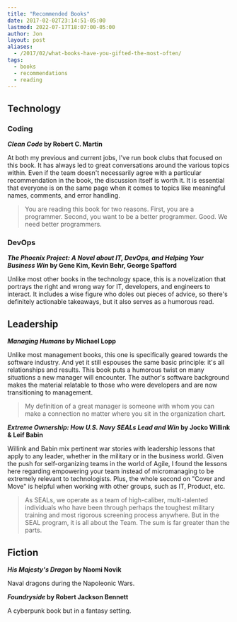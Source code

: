 ```yaml
---
title: "Recommended Books"
date: 2017-02-02T23:14:51-05:00
lastmod: 2022-07-17T18:07:00-05:00
author: Jon
layout: post
aliases:
  - /2017/02/what-books-have-you-gifted-the-most-often/
tags:
  - books
  - recommendations
  - reading
---
```


## Technology

### Coding

**_Clean Code_ by Robert C. Martin**

At both my previous and current jobs, I've run book clubs that focused on this book. It has always led to great conversations around the various topics within. Even if the team doesn't necessarily agree with a particular recommendation in the book, the discussion itself is worth it. It is essential that everyone is on the same page when it comes to topics like meaningful names, comments, and error handling.

> You are reading this book for two reasons. First, you are a programmer. Second, you want to be a better programmer. Good. We need better programmers.

### DevOps

**_The Phoenix Project: A Novel about IT, DevOps, and Helping Your Business Win_ by Gene Kim, Kevin Behr, George Spafford**

Unlike most other books in the technology space, this is a novelization that portrays the right and wrong way for IT, developers, and engineers to interact.
It includes a wise figure who doles out pieces of advice, so there's definitely actionable takeaways, but it also serves as a humorous read.



## Leadership

**_Managing Humans_ by Michael Lopp**

Unlike most management books, this one is specifically geared towards the software industry. And yet it still espouses the same basic principle: it's all relationships and results. This book puts a humorous twist on many situations a new manager will encounter. The author's software background makes the material relatable to those who were developers and are now transitioning to management.

> My definition of a great manager is someone with whom you can make a connection no matter where you sit in the organization chart.

**_Extreme Ownership: How U.S. Navy SEALs Lead and Win_ by Jocko Willink & Leif Babin**

Willink and Babin mix pertinent war stories with leadership lessons that apply to any leader, whether in the military or in the business world.
Given the push for self-organizing teams in the world of Agile, I found the lessons here regarding empowering your team instead of micromanaging to be extremely relevant to technologists. Plus, the whole second on "Cover and Move" is helpful when working with other groups, such as IT, Product, etc.

> As SEALs, we operate as a team of high-caliber, multi-talented individuals who have been through perhaps the toughest military training and most rigorous screening process anywhere. But in the SEAL program, it is all about the Team. The sum is far greater than the parts.

## Fiction

**_His Majesty's Dragon_ by Naomi Novik**

Naval dragons during the Napoleonic Wars.

**_Foundryside_ by Robert Jackson Bennett**

A cyberpunk book but in a fantasy setting.

